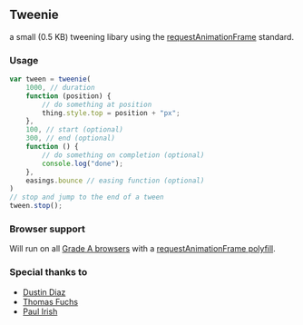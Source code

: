 Tweenie
-------
a small (0.5 KB) tweening libary using the [requestAnimationFrame](http://webstuff.nfshost.com/anim-timing/Overview.html) standard.

### Usage

``` js
var tween = tweenie(
	1000, // duration
	function (position) {
		// do something at position
		thing.style.top = position + "px";
	},
	100, // start (optional)
	300, // end (optional)
	function () {
		// do something on completion (optional)
		console.log("done");
	},
	easings.bounce // easing function (optional)
)
// stop and jump to the end of a tween
tween.stop();
```

### Browser support

Will run on all [Grade A browsers](http://yuilibrary.com/yui/docs/tutorials/gbs/) with a [requestAnimationFrame polyfill](https://gist.github.com/1579671).

### Special thanks to

* [Dustin Diaz](https://github.com/ded/morpheus/)
* [Thomas Fuchs](https://github.com/madrobby/emile/)
* [Paul Irish](http://paulirish.com/2011/requestanimationframe-for-smart-animating/)